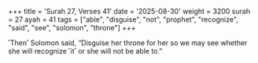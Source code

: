 +++
title = 'Surah 27, Verses 41'
date = '2025-08-30'
weight = 3200
surah = 27
ayah = 41
tags = ["able", "disguise", "not", "prophet", "recognize", "said", "see", "solomon", "throne"]
+++

˹Then˺ Solomon said, “Disguise her throne for her so we may see whether she will recognize ˹it˺ or she will not be able to.”